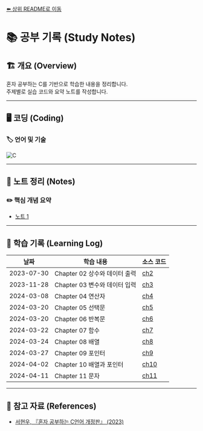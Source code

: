 [⬅️ 상위 README로 이동](../README.md)

# 📚 공부 기록 (Study Notes)

## 🏗 개요 (Overview)
혼자 공부하는 C를 기반으로 학습한 내용을 정리합니다.  
주제별로 실습 코드와 요약 노트를 작성합니다.

---

## 🖥️ 코딩 (Coding)
### 🏷 언어 및 기술

<!-- 필요에 따라 수정 -->
![C](https://img.shields.io/badge/c-%2300599C.svg?style=for-the-badge&logo=c&logoColor=white)

---

## 📖 노트 정리 (Notes)
### ✏️ 핵심 개념 요약

- [노트 1](./)

---

## 📆 학습 기록 (Learning Log)
| 날짜 | 학습 내용 | 소스 코드 |
|------|----------|-----------|
| 2023-07-30 | Chapter 02 상수와 데이터 출력 | [ch2](./code/ch2/) |
| 2023-11-28 | Chapter 03 변수와 데이터 입력 | [ch3](./code/ch3/) |
| 2024-03-08 | Chapter 04 연산자 | [ch4](./code/ch4/) |
| 2024-03-20 | Chapter 05 선택문 | [ch5](./code/ch5/) |
| 2024-03-20 | Chapter 06 반복문 | [ch6](./code/ch6/) |
| 2024-03-22 | Chapter 07 함수 | [ch7](./code/ch7/) |
| 2024-03-24 | Chapter 08 배열 | [ch8](./code/ch8/) |
| 2024-03-27 | Chapter 09 포인터 | [ch9](./code/ch9/) |
| 2024-04-02 | Chapter 10 배열과 포인터 | [ch10](./code/ch10/) |
| 2024-04-11 | Chapter 11 문자 | [ch11](./code/ch11/) |

---

## 📌 참고 자료 (References)
* [서현우, 『혼자 공부하는 C언어 개정판』 (2023)]()
